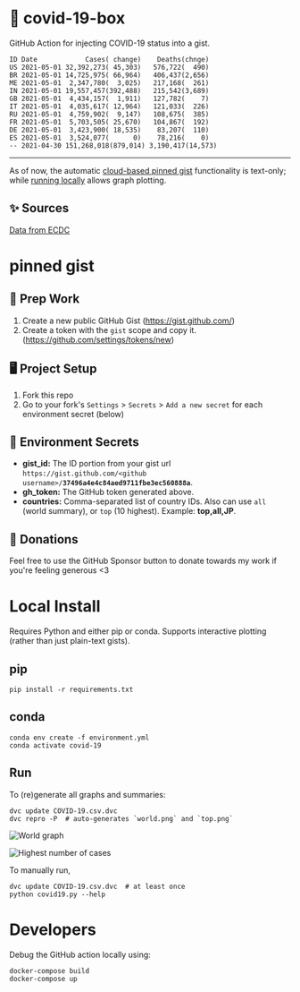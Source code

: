 # 🏥 covid-19-box

GitHub Action for injecting COVID-19 status into a gist.

```
ID Date            Cases( change)    Deaths(chnge)
US 2021-05-01 32,392,273( 45,303)   576,722(  490)
BR 2021-05-01 14,725,975( 66,964)   406,437(2,656)
ME 2021-05-01  2,347,780(  3,025)   217,168(  261)
IN 2021-05-01 19,557,457(392,488)   215,542(3,689)
GB 2021-05-01  4,434,157(  1,911)   127,782(    7)
IT 2021-05-01  4,035,617( 12,964)   121,033(  226)
RU 2021-05-01  4,759,902(  9,147)   108,675(  385)
FR 2021-05-01  5,703,505( 25,670)   104,867(  192)
DE 2021-05-01  3,423,900( 18,535)    83,207(  110)
ES 2021-05-01  3,524,077(      0)    78,216(    0)
-- 2021-04-30 151,268,018(879,014) 3,190,417(14,573)
```

---

As of now, the automatic [cloud-based pinned gist](#pinned-gist) functionality is text-only;
while [running locally](#local-install) allows graph plotting.

## ✨ Sources

[Data from ECDC](https://www.ecdc.europa.eu/en/publications-data/download-todays-data-geographic-distribution-covid-19-cases-worldwide)

# pinned gist

## 🎒 Prep Work
1. Create a new public GitHub Gist (https://gist.github.com/)
1. Create a token with the `gist` scope and copy it. (https://github.com/settings/tokens/new)

## 🖥 Project Setup
1. Fork this repo
1. Go to your fork's `Settings` > `Secrets` > `Add a new secret` for each environment secret (below)

## 🤫 Environment Secrets
- **gist_id:** The ID portion from your gist url `https://gist.github.com/<github username>/`**`37496a4e4c84aed9711fbe3ec560888a`**.
- **gh_token:** The GitHub token generated above.
- **countries:** Comma-separated list of country IDs. Also can use `all` (world summary), or `top` (10 highest). Example: **top,all,JP**.

## 💸 Donations

Feel free to use the GitHub Sponsor button to donate towards my work if you're feeling generous <3

# Local Install

Requires Python and either pip or conda. Supports interactive plotting (rather than just plain-text gists).

## pip

```
pip install -r requirements.txt
```

## conda

```
conda env create -f environment.yml
conda activate covid-19
```

## Run

To (re)generate all graphs and summaries:

```
dvc update COVID-19.csv.dvc
dvc repro -P  # auto-generates `world.png` and `top.png`
```

![World graph](world.png)

![Highest number of cases](top.png)

To manually run,

```
dvc update COVID-19.csv.dvc  # at least once
python covid19.py --help
```

# Developers

Debug the GitHub action locally using:

```
docker-compose build
docker-compose up
```
